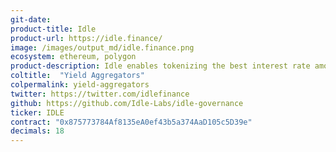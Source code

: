 ```yaml
---
git-date:
product-title: Idle
product-url: https://idle.finance/
image: /images/output_md/idle.finance.png
ecosystem: ethereum, polygon
product-description: Idle enables tokenizing the best interest rate among Ethereum money markets. [Interview with Idle co-founder, Matteo Pandolfi](/idle).
coltitle:  "Yield Aggregators"
colpermalink: yield-aggregators
twitter: https://twitter.com/idlefinance
github: https://github.com/Idle-Labs/idle-governance
ticker: IDLE
contract: "0x875773784Af8135eA0ef43b5a374AaD105c5D39e"
decimals: 18
---
```

